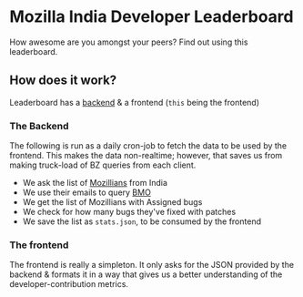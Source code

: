 # Mozilla India Developer Leaderboard

How awesome are you amongst your peers? Find out using this leaderboard.

## How does it work?

Leaderboard has a [backend](https://github.com/MozillaIndia/leaderchalk) & a frontend (`this` being the frontend)

### The Backend

The following is run as a daily cron-job to fetch the data to be used by the frontend. This makes the data non-realtime; however, that saves us from making truck-load of BZ queries from each client.

* We ask the list of [Mozillians](http://mozillians.org) from India
* We use their emails to query [BMO](http://bugzilla.mozilla.org)
* We get the list of Mozillians with Assigned bugs
* We check for how many bugs they've fixed with patches
* We save the list as `stats.json`, to be consumed by the frontend

### The frontend

The frontend is really a simpleton. It only asks for the JSON provided by the backend & formats it in a way that gives us a better understanding of the developer-contribution metrics.

